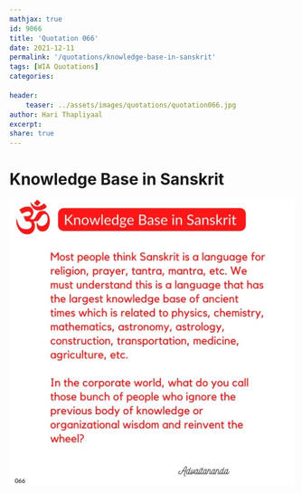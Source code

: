 ```yaml
---
mathjax: true
id: 9066
title: 'Quotation 066'
date: 2021-12-11
permalink: '/quotations/knowledge-base-in-sanskrit'
tags: [WIA Quotations] 
categories: 

header:
    teaser: ../assets/images/quotations/quotation066.jpg
author: Hari Thapliyaal 
excerpt:
share: true 
---
```


# Knowledge Base in Sanskrit

![Knowledge Base in Sanskrit](../assets/images/quotations/quotation066.jpg)
